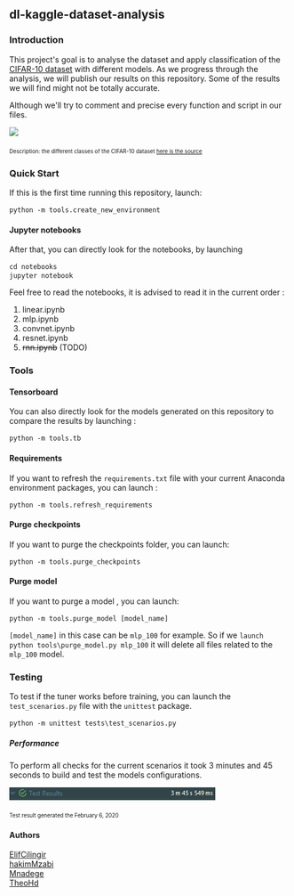 ## dl-kaggle-dataset-analysis

### Introduction

This project's goal is to analyse the dataset and apply classification of the [CIFAR-10 dataset](https://www.cs.toronto.edu/~kriz/cifar.html) with different models.
As we progress through the analysis, we will publish our results on this repository. Some of the results we will find might not be totally accurate.

Although we'll try to comment and precise every function and script in our files.

<img src="https://i.imgur.com/sWAAh1z.png">


<small><small>Description: the different classes of the CIFAR-10 dataset [here is the source](https://www.cs.toronto.edu/~kriz/cifar.html)</small></small>

### Quick Start

If this is the first time running this repository, launch:

```
python -m tools.create_new_environment
```

#### Jupyter notebooks

After that, you can directly look for the notebooks, by launching

```
cd notebooks
jupyter notebook
```

Feel free to read the notebooks, it is advised to read it in the current order :

1) linear.ipynb
2) mlp.ipynb
3) convnet.ipynb
4) resnet.ipynb
4) ~~rnn.ipynb~~ (TODO)

### Tools

#### Tensorboard

You can also directly look for the models generated on this repository to compare the results by launching :

```
python -m tools.tb
```

#### Requirements

If you want to refresh the `requirements.txt` file with your current Anaconda environment packages, you can launch :

```
python -m tools.refresh_requirements
```

#### Purge checkpoints

If you want to purge the checkpoints folder, you can launch:

```
python -m tools.purge_checkpoints
```

#### Purge model

If you want to purge a model , you can launch:

```
python -m tools.purge_model [model_name]
```

`[model_name]` in this case can be `mlp_100` for example.
So if we `launch python tools\purge_model.py mlp_100` it will delete all files related to the `mlp_100` model.

### Testing

To test if the tuner works before training, you can launch the `test_scenarios.py` file with the `unittest` package.

```
python -m unittest tests\test_scenarios.py
```

##### Performance

To perform all checks for the current scenarios it took 3 minutes and 45 seconds to build and test the models configurations.

![title](img/test_perf_06_02_2020.png)

<small><small>Test result generated the February 6, 2020</small></small>


#### Authors

<a href="https://github.com/ElifCilingir">ElifCilingir</alt>
<br>
<a href="https://github.com/hakimMzabi">hakimMzabi</alt>
<br>
<a href="https://github.com/Mnadege">Mnadege</alt>
<br>
<a href="https://github.com/TheoHd">TheoHd</alt>